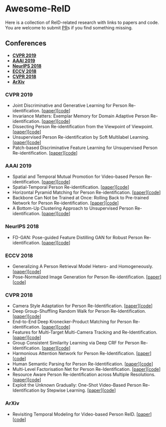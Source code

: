 # Awesome-ReID
Here is a collection of ReID-related research with links to papers and code. You are welcome to submit [PR](https://help.github.com/articles/creating-a-pull-request/)s if you find something missing.

## Conferences
- **[CVPR 2019](#cvpr-2019)**
- **[AAAI 2019](#aaai-2019)**
- **[NeurIPS 2018](#neurips-2018)**
- **[ECCV 2018](#eccv-2018)**
- **[CVPR 2018](#cvpr-2018)**
- **[ArXiv](#arxiv)**

### CVPR 2019
- Joint Discriminative and Generative Learning for Person Re-identification. [[paper](https://arxiv.org/abs/1904.07223)][[code](https://github.com/NVlabs/DG-Net)]
- Invariance Matters: Exemplar Memory for Domain Adaptive Person Re-identification. [[paper](https://arxiv.org/abs/1904.01990)][[code](https://github.com/zhunzhong07/ECN)]
- Dissecting Person Re-identification from the Viewpoint of Viewpoint. [[paper](https://arxiv.org/abs/1812.02162)][[code](https://github.com/sxzrt/Dissecting-Person-Re-ID-from-the-Viewpoint-of-Viewpoint)]
- Unsupervised Person Re-identification by Soft Multilabel Learning. [[paper](https://arxiv.org/abs/1903.06325)][[code](https://github.com/KovenYu/MAR)]
- Patch-based Discriminative Feature Learning for Unsupervised Person Re-identification. [[paper](https://kovenyu.com/publication/2019-cvpr-pedal/)][[code](https://github.com/QizeYang/PAUL)]


### AAAI 2019
- Spatial and Temporal Mutual Promotion for Video-based Person Re-identification. [[paper](https://arxiv.org/abs/1812.10305)][[code](https://github.com/yolomax/person-reid-lib)]
- Spatial-Temporal Person Re-identification. [[paper](https://arxiv.org/abs/1812.03282)][[code](https://github.com/Wanggcong/Spatial-Temporal-Re-identification)]
- Horizontal Pyramid Matching for Person Re-identification. [[paper](https://arxiv.org/abs/1804.05275)][[code](https://github.com/OasisYang/HPM)]
- Backbone Can Not be Trained at Once: Rolling Back to Pre-trained Network for Person Re-identification. [[paper](https://arxiv.org/abs/1901.06140)][[code](https://github.com/youngminPIL/rollback)]
- A Bottom-Up Clustering Approach to Unsupervised Person Re-identification. [[paper](https://vana77.github.io/vana77.github.io/images/AAAI19.pdf)][[code](https://github.com/vana77/Bottom-up-Clustering-Person-Re-identification)]

### NeurIPS 2018
- FD-GAN: Pose-guided Feature Distilling GAN for Robust Person Re-identification. [[paper](https://arxiv.org/abs/1810.02936)][[code](https://github.com/yxgeee/FD-GAN)]

### ECCV 2018
- Generalizing A Person Retrieval Model Hetero- and Homogeneously. [[paper](http://openaccess.thecvf.com/content_ECCV_2018/papers/Zhun_Zhong_Generalizing_A_Person_ECCV_2018_paper.pdf)][[code](https://github.com/zhunzhong07/HHL)]
- Pose-Normalized Image Generation for Person Re-identification. [[paper](https://arxiv.org/abs/1712.02225)][[code](https://github.com/naiq/PN_GAN)]

### CVPR 2018
- Camera Style Adaptation for Person Re-Identification. [[paper](https://arxiv.org/abs/1711.10295)][[code](https://github.com/zhunzhong07/CamStyle)]
- Deep Group-Shuffling Random Walk for Person Re-Identification. [[paper](https://arxiv.org/abs/1807.11178)][[code](https://github.com/YantaoShen/kpm_rw_person_reid)]
- End-to-End Deep Kronecker-Product Matching for Person Re-identification. [[paper](https://arxiv.org/abs/1807.11182)][[code](https://github.com/YantaoShen/kpm_rw_person_reid)]
- Features for Multi-Target Multi-Camera Tracking and Re-Identification. [[paper](https://arxiv.org/abs/1803.10859)][[code](https://github.com/ergysr/DeepCC)]
- Group Consistent Similarity Learning via Deep CRF for Person Re-Identification. [[paper](http://openaccess.thecvf.com/content_cvpr_2018/papers/Chen_Group_Consistent_Similarity_CVPR_2018_paper.pdf)][[code](https://github.com/dapengchen123/crf_affinity)]
- Harmonious Attention Network for Person Re-Identification. [[paper](https://arxiv.org/abs/1802.08122)][[code](https://github.com/KaiyangZhou/deep-person-reid)]
- Human Semantic Parsing for Person Re-Identification. [[paper](https://arxiv.org/abs/1804.00216)][[code](https://github.com/emrahbasaran/SPReID)]
- Multi-Level Factorisation Net for Person Re-Identification. [[paper](https://arxiv.org/abs/1803.09132)][[code](https://github.com/KaiyangZhou/deep-person-reid)]
-  Resource Aware Person Re-identification across Multiple Resolutions. [[paper](https://arxiv.org/abs/1805.08805)][[code](https://github.com/mileyan/DARENet)]
- Exploit the Unknown Gradually: One-Shot Video-Based Person Re-Identification by Stepwise Learning. [[paper](https://yu-wu.net/pdf/CVPR2018_Exploit-Unknown-Gradually.pdf)][[code](https://github.com/Yu-Wu/Exploit-Unknown-Gradually)]

### ArXiv
- Revisiting Temporal Modeling for Video-based Person ReID. [[paper](https://arxiv.org/abs/1805.02104)][[code](https://github.com/jiyanggao/Video-Person-ReID)]
